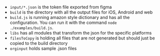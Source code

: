 
- `input/*.json` is the token file exported from figma
- `build` is the directory with all the output files for iOS, Android and web
- `build.js` is running amazon style dictionary and has all the configuration. You can run it with the command `node ./examples/build.js`.
- `libs` has all modules that transform the json for the specific platforms
- `filesToCopy` is holding all files that are not generated but should just be copied to the build directory
- `orginput` holds sample .json files
